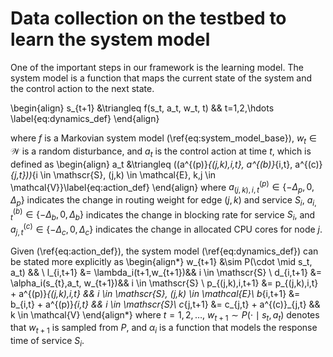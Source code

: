 # Data collection on the testbed to learn the system model

One of the important steps in our framework is the learning model. The system model is a function that maps the current state of the system and the control action to the next state.

\begin{align}
s_{t+1} &\triangleq f(s_t, a_t, w_t, t) && t=1,2,\hdots \label{eq:dynamics_def}
\end{align}

where $f$ is a Markovian system model (\ref{eq:system_model_base}), $w_t \in \mathcal{W}$ is a random disturbance, and $a_t$ is the control action at time $t$, which is defined as
\begin{align}
a_t &\triangleq ((a^{(p)}_{(j,k),i,t}, a^{(b)}_{i,t}, a^{(c)}_{j,t}))_{i \in \mathscr{S}, (j,k) \in \mathcal{E}, k,j \in \mathcal{V}}\label{eq:action_def}
\end{align}
where $a^{(p)}_{(j,k),i,t} \in \{-\Delta_p, 0, \Delta_p\}$ indicates the change in routing weight for edge $(j,k)$ and service $S_i$, $a^{(b)}_{i,t} \in \{-\Delta_b, 0, \Delta_b\}$ indicates the change in blocking rate for service $S_i$, and $a^{(c)}_{j,t} \in \{-\Delta_c,0,\Delta_c\}$ indicates the change in allocated CPU cores for node $j$.

Given (\ref{eq:action_def}), the system model (\ref{eq:dynamics_def}) can be stated more explicitly as
\begin{align*}
w_{t+1} &\sim P(\cdot \mid s_t, a_t) && \\
l_{i,t+1} &= \lambda_i(t+1,w_{t+1})&& i \in \mathscr{S} \\
d_{i,t+1} &= \alpha_i(s_{t},a_t, w_{t+1})&& i \in \mathscr{S} \\
p_{(j,k),i,t+1} &= p_{(j,k),i,t} + a^{(p)}_{(j,k),i,t} && i \in \mathscr{S}, (j,k) \in \mathcal{E}\\
b_{i,t+1} &= b_{i,t} + a^{(p)}_{i,t}  && i \in \mathscr{S}\\
c_{j,t+1} &= c_{j,t} + a^{(c)}_{j,t} && k \in \mathcal{V}
\end{align*}
where $t=1,2,\hdots$, $w_{t+1} \sim P(\cdot \mid s_t, a_t)$ denotes that $w_{t+1}$ is sampled from $P$, and $\alpha_i$ is a function that models the response time of service $S_i$.
